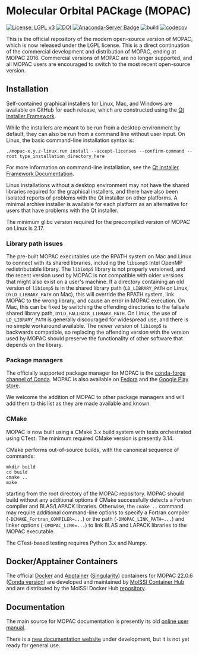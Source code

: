# Molecular Orbital PACkage (MOPAC)

[![License: LGPL v3](https://img.shields.io/badge/License-LGPL_v3-blue.svg)](https://www.gnu.org/licenses/lgpl-3.0)
[![DOI](https://zenodo.org/badge/177640376.svg)](https://zenodo.org/badge/latestdoi/177640376)
[![Anaconda-Server Badge](https://anaconda.org/conda-forge/mopac/badges/version.svg)](https://anaconda.org/conda-forge/mopac)
![build](https://github.com/openmopac/mopac/actions/workflows/CI.yaml/badge.svg)
[![codecov](https://codecov.io/gh/openmopac/mopac/branch/main/graph/badge.svg?token=qM2KeRvw06)](https://codecov.io/gh/openmopac/mopac)

This is the official repository of the modern open-source version of MOPAC, which is now released under the LGPL license.
This is a direct continuation of the commercial development and distribution of MOPAC, ending at MOPAC 2016.
Commercial versions of MOPAC are no longer supported, and all MOPAC users are encouraged to switch to the most recent open-source version.

## Installation

Self-contained graphical installers for Linux, Mac, and Windows are available on GitHub for each release,
which are constructed using the [Qt Installer Framework](https://doc.qt.io/qtinstallerframework/).

While the installers are meant to be run from a desktop environment by default, they can also be run from a command line without user input.
On Linux, the basic command-line installation syntax is:

`./mopac-x.y.z-linux.run install --accept-licenses --confirm-command --root type_installation_directory_here`

For more information on command-line installation, see the [Qt Installer Framework Documentation](https://doc.qt.io/qtinstallerframework/ifw-cli.html).

Linux installations without a desktop environment may not have the shared libraries required for the graphical installers,
and there have also been isolated reports of problems with the Qt installer on other platforms. A minimal archive installer
is available for each platform as an alternative for users that have problems with the Qt installer.

The minimum glibc version required for the precompiled version of MOPAC on Linux is 2.17.

### Library path issues

The pre-built MOPAC executables use the RPATH system on Mac and Linux to connect with its shared libraries,
including the `libiomp5` Intel OpenMP redistributable library. The `libiomp5` library is not properly versioned, and the recent version used by
MOPAC is not compatible with older versions that might also exist on a user's machine. If a directory containing an old version of `libiomp5`
is in the shared library path (`LD_LIBRARY_PATH` on Linux, `DYLD_LIBRARY_PATH` on Mac), this will override the RPATH system, link MOPAC to the
wrong library, and cause an error in MOPAC execution. On Mac, this can be fixed by switching the offending directories to the failsafe shared library
path, `DYLD_FALLBACK_LIBRARY_PATH`. On Linux, the use of `LD_LIBRARY_PATH` is generally discouraged for widespread use, and there is no simple
workaround available. The newer version of `libiomp5` is backwards compatible, so replacing the offending version with the version used by MOPAC
should preserve the functionality of other software that depends on the library.

### Package managers

The officially supported package manager for MOPAC is the [conda-forge channel of Conda](https://anaconda.org/conda-forge/mopac).
MOPAC is also available on [Fedora](https://packages.fedoraproject.org/pkgs/mopac/mopac/)
and the [Google Play store](https://play.google.com/store/apps/details?id=cz.m).

We welcome the addition of MOPAC to other package managers and will add them to this list as they are made available and known.

### CMake

MOPAC is now built using a CMake 3.x build system with tests orchestrated using CTest.
The minimum required CMake version is presently 3.14.

CMake performs out-of-source builds, with the canonical sequence of commands:

```
mkdir build
cd build
cmake ..
make
```

starting from the root directory of the MOPAC repository. MOPAC should build without any additional options
if CMake successfully detects a Fortran compiler and BLAS/LAPACK libraries. Otherwise, the `cmake ..` command
may require additional command-line options to specify a Fortran compiler (`-DCMAKE_Fortran_COMPILER=...`)
or the path (`-DMOPAC_LINK_PATH=...`) and linker options (`-DMOPAC_LINK=...`) to link BLAS and LAPACK libraries to the MOPAC executable.

The CTest-based testing requires Python 3.x and Numpy.

## Docker/Apptainer Containers

The official [Docker](https://www.docker.com) and [Apptainer](https://apptainer.org) ([Singularity](https://sylabs.io)) containers for MOPAC 22.0.6 ([Conda version](https://anaconda.org/conda-forge/mopac)) are developed and
maintained by [MolSSI Container Hub](https://molssi.github.io/molssi-hub/index.html) and are distributed by the MolSSI Docker Hub [repository](https://hub.docker.com/r/molssi/mopac220-mamba141).

## Documentation

The main source for MOPAC documentation is presently its old [online user manual](http://openmopac.net/manual/index.html).

There is a [new documentation website](https://openmopac.github.io) under development, but it is not yet ready for general use.
